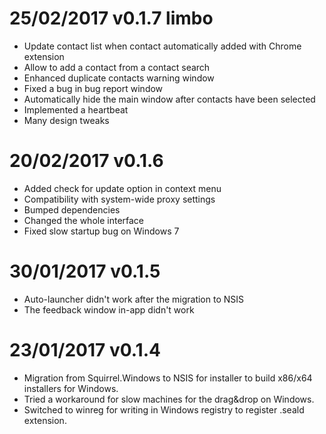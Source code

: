 # 25/02/2017 v0.1.7 limbo
* Update contact list when contact automatically added with Chrome extension
* Allow to add a contact from a contact search
* Enhanced duplicate contacts warning window
* Fixed a bug in bug report window
* Automatically hide the main window after contacts have been selected
* Implemented a heartbeat
* Many design tweaks

# 20/02/2017 v0.1.6
* Added check for update option in context menu
* Compatibility with system-wide proxy settings
* Bumped dependencies
* Changed the whole interface
* Fixed slow startup bug on Windows 7

# 30/01/2017 v0.1.5

* Auto-launcher didn't work after the migration to NSIS
* The feedback window in-app didn't work

# 23/01/2017 v0.1.4

* Migration from Squirrel.Windows to NSIS for installer to build x86/x64 installers for Windows.
* Tried a workaround for slow machines for the drag&drop on Windows.
* Switched to winreg for writing in Windows registry to register .seald extension.

